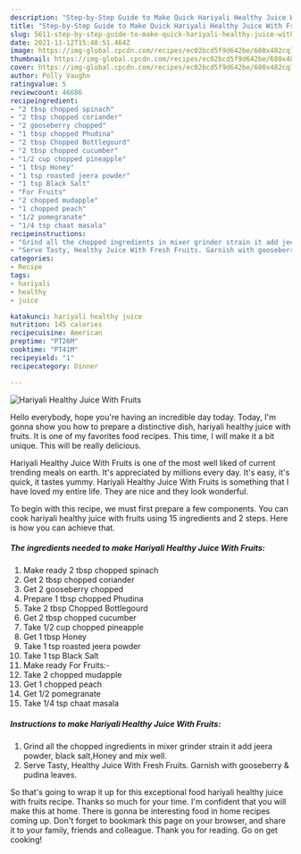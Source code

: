 ```yaml
---
description: "Step-by-Step Guide to Make Quick Hariyali Healthy Juice With Fruits"
title: "Step-by-Step Guide to Make Quick Hariyali Healthy Juice With Fruits"
slug: 5611-step-by-step-guide-to-make-quick-hariyali-healthy-juice-with-fruits
date: 2021-11-12T15:48:51.464Z
image: https://img-global.cpcdn.com/recipes/ec02bcd5f9d642be/680x482cq70/hariyali-healthy-juice-with-fruits-recipe-main-photo.jpg
thumbnail: https://img-global.cpcdn.com/recipes/ec02bcd5f9d642be/680x482cq70/hariyali-healthy-juice-with-fruits-recipe-main-photo.jpg
cover: https://img-global.cpcdn.com/recipes/ec02bcd5f9d642be/680x482cq70/hariyali-healthy-juice-with-fruits-recipe-main-photo.jpg
author: Polly Vaughn
ratingvalue: 5
reviewcount: 46686
recipeingredient:
- "2 tbsp chopped spinach"
- "2 tbsp chopped coriander"
- "2 gooseberry chopped"
- "1 tbsp chopped Phudina"
- "2 tbsp Chopped Bottlegourd"
- "2 tbsp chopped cucumber"
- "1/2 cup chopped pineapple"
- "1 tbsp Honey"
- "1 tsp roasted jeera powder"
- "1 tsp Black Salt"
- "For Fruits"
- "2 chopped mudapple"
- "1 chopped peach"
- "1/2 pomegranate"
- "1/4 tsp chaat masala"
recipeinstructions:
- "Grind all the chopped ingredients in mixer grinder strain it add jeera powder, black salt,Honey and mix well."
- "Serve Tasty, Healthy Juice With Fresh Fruits. Garnish with gooseberry &amp; pudina leaves."
categories:
- Recipe
tags:
- hariyali
- healthy
- juice

katakunci: hariyali healthy juice 
nutrition: 145 calories
recipecuisine: American
preptime: "PT26M"
cooktime: "PT41M"
recipeyield: "1"
recipecategory: Dinner

---
```



![Hariyali Healthy Juice With Fruits](https://img-global.cpcdn.com/recipes/ec02bcd5f9d642be/680x482cq70/hariyali-healthy-juice-with-fruits-recipe-main-photo.jpg)

Hello everybody, hope you're having an incredible day today. Today, I'm gonna show you how to prepare a distinctive dish, hariyali healthy juice with fruits. It is one of my favorites food recipes. This time, I will make it a bit unique. This will be really delicious.

Hariyali Healthy Juice With Fruits is one of the most well liked of current trending meals on earth. It's appreciated by millions every day. It's easy, it's quick, it tastes yummy. Hariyali Healthy Juice With Fruits is something that I have loved my entire life. They are nice and they look wonderful.




To begin with this recipe, we must first prepare a few components. You can cook hariyali healthy juice with fruits using 15 ingredients and 2 steps. Here is how you can achieve that.

<!--inarticleads1-->

##### The ingredients needed to make Hariyali Healthy Juice With Fruits:

1. Make ready 2 tbsp chopped spinach
1. Get 2 tbsp chopped coriander
1. Get 2 gooseberry chopped
1. Prepare 1 tbsp chopped Phudina
1. Take 2 tbsp Chopped Bottlegourd
1. Get 2 tbsp chopped cucumber
1. Take 1/2 cup chopped pineapple
1. Get 1 tbsp Honey
1. Take 1 tsp roasted jeera powder
1. Take 1 tsp Black Salt
1. Make ready For Fruits:-
1. Take 2 chopped mudapple
1. Get 1 chopped peach
1. Get 1/2 pomegranate
1. Take 1/4 tsp chaat masala




<!--inarticleads2-->

##### Instructions to make Hariyali Healthy Juice With Fruits:

1. Grind all the chopped ingredients in mixer grinder strain it add jeera powder, black salt,Honey and mix well.
1. Serve Tasty, Healthy Juice With Fresh Fruits. Garnish with gooseberry &amp; pudina leaves.




So that's going to wrap it up for this exceptional food hariyali healthy juice with fruits recipe. Thanks so much for your time. I'm confident that you will make this at home. There is gonna be interesting food in home recipes coming up. Don't forget to bookmark this page on your browser, and share it to your family, friends and colleague. Thank you for reading. Go on get cooking!
